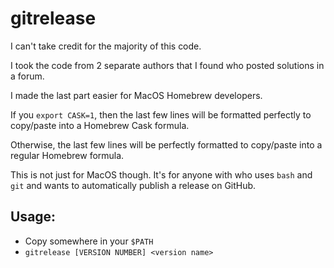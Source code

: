 # gitrelease

I can't take credit for the majority of this code.

I took the code from 2 separate authors that I found who posted solutions in a forum.

I made the last part easier for MacOS Homebrew developers.

If you `export CASK=1`, then the last few lines will be formatted perfectly to copy/paste into a Homebrew Cask formula.

Otherwise, the last few lines will be perfectly formatted to copy/paste into a regular Homebrew formula.

This is not just for MacOS though.  It's for anyone with who uses `bash` and `git` and wants to automatically publish a release on GitHub.

## Usage:

- Copy somewhere in your `$PATH`
- `gitrelease [VERSION NUMBER] <version name>`

